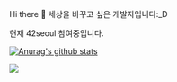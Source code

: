  Hi there 👋 
세상을 바꾸고 싶은 개발자입니다:_D

현재 42seoul 참여중입니다. 
<!--
**qhftkf1/qhftkf1** is a ✨ _special_ ✨ repository because its `README.md` (this file) appears on your GitHub profile.

Here are some ideas to get you started:

- 🔭 I’m currently working on ...
- 🌱 I’m currently learning ...
- 👯 I’m looking to collaborate on ...
- 🤔 I’m looking for help with ...
- 💬 Ask me about ...
- 📫 How to reach me: ...
- 😄 Pronouns: ...
- ⚡ Fun fact: ...
-->
[![Anurag's github stats](https://github-readme-stats.vercel.app/api?username=qhftkf1)](https://github.com/anuraghazra/github-readme-stats)

<a href="https://hits.seeyoufarm.com"><img src="https://hits.seeyoufarm.com/api/count/incr/badge.svg?url=https%3A%2F%2Fgithub.com%2Fqhftkf1&count_bg=%2379C83D&title_bg=%23555555&icon=&icon_color=%23E7E7E7&title=hits&edge_flat=true"/></a>

